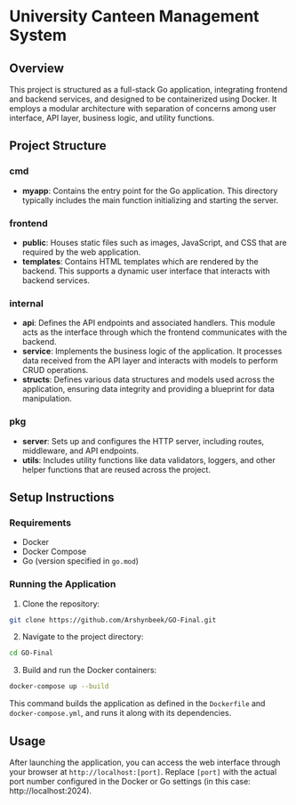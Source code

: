 # University Canteen Management System

## Overview
This project is structured as a full-stack Go application, integrating frontend and backend services, and designed to be containerized using Docker. It employs a modular architecture with separation of concerns among user interface, API layer, business logic, and utility functions.

## Project Structure

### cmd
- **myapp**: Contains the entry point for the Go application. This directory typically includes the main function initializing and starting the server.

### frontend
- **public**: Houses static files such as images, JavaScript, and CSS that are required by the web application.
- **templates**: Contains HTML templates which are rendered by the backend. This supports a dynamic user interface that interacts with backend services.

### internal
- **api**: Defines the API endpoints and associated handlers. This module acts as the interface through which the frontend communicates with the backend.
- **service**: Implements the business logic of the application. It processes data received from the API layer and interacts with models to perform CRUD operations.
- **structs**: Defines various data structures and models used across the application, ensuring data integrity and providing a blueprint for data manipulation.

### pkg
- **server**: Sets up and configures the HTTP server, including routes, middleware, and API endpoints.
- **utils**: Includes utility functions like data validators, loggers, and other helper functions that are reused across the project.

## Setup Instructions

### Requirements
- Docker
- Docker Compose
- Go (version specified in `go.mod`)

### Running the Application
1. Clone the repository: 
  ```bash
  git clone https://github.com/Arshynbeek/GO-Final.git
  ```

2. Navigate to the project directory: 
  ```bash
  cd GO-Final
  ```

3. Build and run the Docker containers: 
  ```bash
  docker-compose up --build
  ```

This command builds the application as defined in the `Dockerfile` and `docker-compose.yml`, and runs it along with its dependencies.

## Usage
After launching the application, you can access the web interface through your browser at `http://localhost:[port]`. Replace `[port]` with the actual port number configured in the Docker or Go settings (in this case: http://localhost:2024).